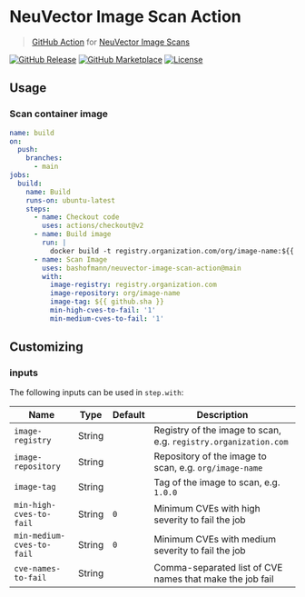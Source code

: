 # NeuVector Image Scan Action

> [GitHub Action](https://github.com/features/actions) for [NeuVector Image Scans](https://neuvector.com)

[![GitHub Release][release-img]][release]
[![GitHub Marketplace][marketplace-img]][marketplace]
[![License][license-img]][license]

## Usage

### Scan container image

```yaml
name: build
on:
  push:
    branches:
      - main
jobs:
  build:
    name: Build
    runs-on: ubuntu-latest
    steps:
      - name: Checkout code
        uses: actions/checkout@v2
      - name: Build image
        run: |
          docker build -t registry.organization.com/org/image-name:${{ github.sha }} .
      - name: Scan Image
        uses: bashofmann/neuvector-image-scan-action@main
        with:
          image-registry: registry.organization.com
          image-repository: org/image-name
          image-tag: ${{ github.sha }}
          min-high-cves-to-fail: '1'
          min-medium-cves-to-fail: '1'
```

## Customizing

### inputs

The following inputs can be used in `step.with`:

| Name                      | Type   | Default | Description                                                     |
|---------------------------|--------|---------|-----------------------------------------------------------------|
| `image-registry`          | String |         | Registry of the image to scan, e.g. `registry.organization.com` |
| `image-repository`        | String |         | Repository of the image to scan, e.g. `org/image-name`          |
| `image-tag`               | String |         | Tag of the image to scan, e.g. `1.0.0`                          |
| `min-high-cves-to-fail`   | String | `0`     | Minimum CVEs with high severity to fail the job                 |
| `min-medium-cves-to-fail` | String | `0`     | Minimum CVEs with medium severity to fail the job               |
| `cve-names-to-fail`       | String |         | Comma-separated list of CVE names that make the job fail        |

[release]: https://github.com/bashofmann/neuvector-image-scan-action/releases/latest
[release-img]: https://img.shields.io/github/release/bashofmann/neuvector-image-scan-action.svg?logo=github
[marketplace]: https://github.com/marketplace/actions/bashofmann/neuvector-image-scan
[marketplace-img]: https://img.shields.io/badge/marketplace-bashofmann/neuvector-image-scan--action-blue?logo=github
[license]: https://github.com/bashofmann/neuvector-image-scan-action/blob/master/LICENSE
[license-img]: https://img.shields.io/github/license/bashofmann/neuvector-image-scan-action